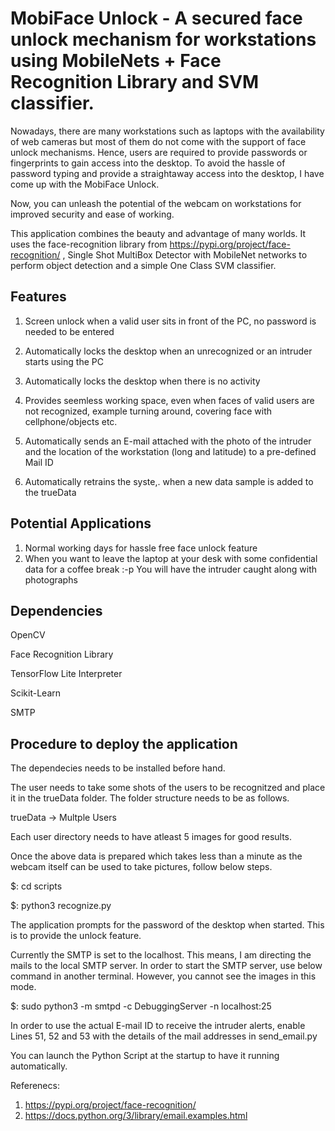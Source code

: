 # MobiFace Unlock - A secured face unlock mechanism for workstations using MobileNets + Face Recognition Library and SVM classifier.

Nowadays, there are many workstations such as laptops with the availability of web cameras but most of them do not come with the support of face unlock mechanisms. Hence, users are required to provide passwords or fingerprints to gain access into the desktop. To avoid the hassle of password typing and provide a straightaway access into the desktop, I have come up with the MobiFace Unlock.

Now, you can unleash the potential of the webcam on workstations for improved security and ease of working.

This application combines the beauty and advantage of many worlds. It uses the face-recognition library from https://pypi.org/project/face-recognition/ , Single Shot MultiBox Detector with MobileNet networks to perform object detection and a simple One Class SVM classifier.

## Features
1. Screen unlock when a valid user sits in front of the PC, no password is needed to be entered

2. Automatically locks the desktop when an unrecognized or an intruder starts using the PC

3. Automatically locks the desktop when there is no activity

4. Provides seemless working space, even when faces of valid users are not recognized, example turning around, covering face with cellphone/objects etc.

5. Automatically sends an E-mail attached with the photo of the intruder and the location of the workstation (long and latitude) to a pre-defined Mail ID

6. Automatically retrains the syste,. when a new data sample is added to the trueData

## Potential Applications
1. Normal working days for hassle free face unlock feature
2. When you want to leave the laptop at your desk with some confidential data for a coffee break :-p You will have the intruder caught along with photographs

## Dependencies

OpenCV

Face Recognition Library

TensorFlow Lite Interpreter

Scikit-Learn

SMTP

## Procedure to deploy the application

The dependecies needs to be installed before hand.

The user needs to take some shots of the users to be recognitzed and place it in the trueData folder. The folder structure needs to be as follows.

trueData -> Multple Users 

Each user directory needs to have atleast 5 images for good results.

Once the above data is prepared which takes less than a minute as the webcam itself can be used to take pictures, follow below steps.

$: cd scripts

$: python3 recognize.py

The application prompts for the password of the desktop when started. This is to provide the unlock feature.

Currently the SMTP is set to the localhost. This means, I am directing the mails to the local SMTP server. In order to start the SMTP server, use below command in another terminal. However, you cannot see the images in this mode.

$: sudo python3 -m smtpd -c DebuggingServer -n localhost:25

In order to use the actual E-mail ID to receive the intruder alerts, enable Lines 51, 52 and 53 with the details of the mail addresses in send_email.py

You can launch the Python Script at the startup to have it running automatically.

Referenecs:
1. https://pypi.org/project/face-recognition/
2. https://docs.python.org/3/library/email.examples.html

